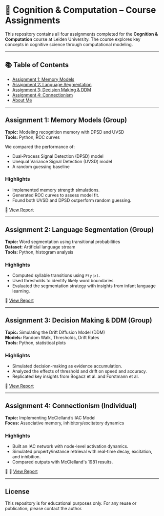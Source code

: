 # 🧠 Cognition & Computation – Course Assignments

This repository contains all four assignments completed for the **Cognition & Computation** course at Leiden University. The course explores key concepts in cognitive science through computational modeling.

---

## 📚 Table of Contents

- [Assignment 1: Memory Models](#assignment-1-memory-models-group)
- [Assignment 2: Language Segmentation](#assignment-2-language-segmentation-group)
- [Assignment 3: Decision Making & DDM](#assignment-3-decision-making--ddm-group)
- [Assignment 4: Connectionism](#assignment-4-connectionism-individual)
- [About Me](#about-me)

---

## Assignment 1: Memory Models (Group)

**Topic:** Modeling recognition memory with DPSD and UVSD  
**Tools:** Python, ROC curves

We compared the performance of:
- Dual-Process Signal Detection (DPSD) model
- Unequal Variance Signal Detection (UVSD) model
- A random guessing baseline

### Highlights
- Implemented memory strength simulations.
- Generated ROC curves to assess model fit.
- Found both UVSD and DPSD outperform random guessing.

📄 [View Report](./Assignment%201%20-%20Memory/report.pdf)

---

## Assignment 2: Language Segmentation (Group)

**Topic:** Word segmentation using transitional probabilities  
**Dataset:** Artificial language stream  
**Tools:** Python, histogram analysis

### Highlights
- Computed syllable transitions using `P(y|x)`.
- Used thresholds to identify likely word boundaries.
- Evaluated the segmentation strategy with insights from infant language learning.

📄 [View Report](./Assignment%202%20-%20Language/report.pdf)


---

## Assignment 3: Decision Making & DDM (Group)

**Topic:** Simulating the Drift Diffusion Model (DDM)  
**Models:** Random Walk, Thresholds, Drift Rates  
**Tools:** Python, statistical plots

### Highlights
- Simulated decision-making as evidence accumulation.
- Analyzed the effects of threshold and drift on speed and accuracy.
- Replicated key insights from Bogacz et al. and Forstmann et al.

📄 [View Report](./Assignment%203%20-%20Decision%20Making/report.pdf)


---

## Assignment 4: Connectionism (Individual)

**Topic:** Implementing McClelland’s IAC Model    
**Focus:** Associative memory, inhibitory/excitatory dynamics

### Highlights
- Built an IAC network with node-level activation dynamics.
- Simulated property/instance retrieval with real-time decay, excitation, and inhibition.
- Compared outputs with McClelland's 1981 results.

📄 📄 [View Report](./Assignment%204%20-%20Connectionism/report.pdf)

---

## License

This repository is for educational purposes only. For any reuse or publication, please contact the author.

